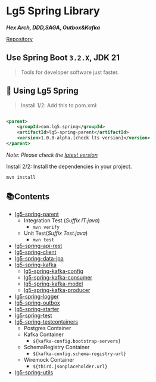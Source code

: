 # Lg5 Spring Library

**_Hex Arch, DDD,SAGA, Outbox&Kafka_**

[Repository][4]

## Use Spring Boot `3.2.X`, JDK 21

> Tools for developer software just faster.

## 🚀 Using Lg5 Spring

> Install 1/2: Add this to pom.xml:

```xml title="pom.xml" linenums="1" hl_lines="4"

<parent>
    <groupId>com.lg5.spring</groupId>
    <artifactId>lg5-spring-parent</artifactId>
    <version>1.0.0-alpha.[check lts version]</version>
</parent>   
```

_Note: Please check the [latest version][5]_

Install 2/2: Install the dependencies in your project.

```bash title="terminal" linenums="1" hl_lines="1"
mvn install
```

## 📚Contents

* [lg5-spring-parent](lg5-spring-parent)
    * Integration Test (_Suffix IT.java_)
        * `mvn verify`
    * Unit Test(_Suffix Test.java_)
        * `mvn test`
* [lg5-spring-api-rest](lg5-spring-api-rest)
* [lg5-spring-client](lg5-spring-client)
* [lg5-spring-data-jpa](lg5-spring-data-jpa)
* [lg5-spring-kafka](lg5-spring-kafka)
    * [lg5-spring-kafka-config](lg5-spring-kafka%2Flg5-spring-kafka-config)
    * [lg5-spring-kafka-consumer](lg5-spring-kafka%2Flg5-spring-kafka-consumer)
    * [lg5-spring-kafka-model](lg5-spring-kafka%2Flg5-spring-kafka-model)
    * [lg5-spring-kafka-producer](lg5-spring-kafka%2Flg5-spring-kafka-producer)
* [lg5-spring-logger](lg5-spring-logger)
* [lg5-spring-outbox](lg5-spring-outbox)
* [lg5-spring-starter](lg5-spring-starter)
* [lg5-spring-test](lg5-spring-test)
* [lg5-spring-testcontainers](lg5-spring-testcontainers)
    * Postgres Container
    * Kafka Container
        * `${kafka-config.bootstrap-servers}`
    * SchemaRegistry Container
        * `${kafka-config.schema-registry-url}`
    * Wiremock Container
        * `${third.jsonplaceholder.url}`
* [lg5-spring-utils](lg5-spring-utils)

[4]: https://github.com/lg-labs-pentagon/lg5-spring

[5]: https://github.com/lg-labs-pentagon/lg5-spring/packages/2125499